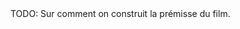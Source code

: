 <!-- Page: #469 Construction de la prémisse -->

<adminonly>
  TODO: Sur comment on construit la prémisse du film.
</adminonly>